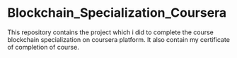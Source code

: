 # Blockchain_Specialization_Coursera

This repository contains the project which i did to complete the course blockchain specialization on coursera platform.
It also contain my certificate of completion of course. 
